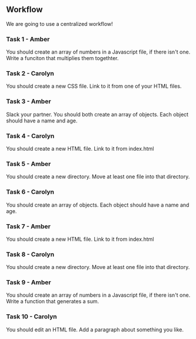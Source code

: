 ## Workflow

We are going to use a centralized workflow!

### Task 1 - Amber
You should create an array of numbers in a Javascript file, if there isn't one. Write a funciton that multiplies them togethter.

### Task 2 - Carolyn
You should create a new CSS file. Link to it from one of your HTML files.

### Task 3 - Amber
Slack your partner. You should both create an array of objects. Each object should have a name and age.

### Task 4 - Carolyn
You should create a new HTML file. Link to it from index.html

### Task 5 - Amber
You should create a new directory. Move at least one file into that directory.

### Task 6 - Carolyn
You should create an array of objects. Each object should have a name and age.

### Task 7 - Amber
You should create a new HTML file. Link to it from index.html

### Task 8 - Carolyn
You should create a new directory. Move at least one file into that directory.

### Task 9 - Amber
You should create an array of numbers in a Javascript file, if there isn't one. Write a function that generates a sum.

### Task 10 - Carolyn
You should edit an HTML file. Add a paragraph about something you like.
